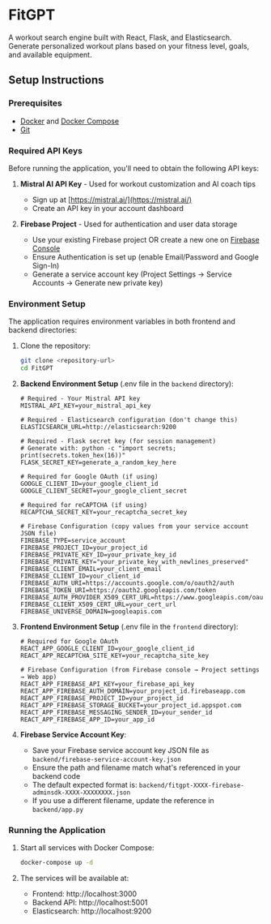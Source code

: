 # FitGPT

A workout search engine built with React, Flask, and Elasticsearch. Generate personalized workout plans based on your fitness level, goals, and available equipment.

## Setup Instructions

### Prerequisites

- [Docker](https://docs.docker.com/get-docker/) and [Docker Compose](https://docs.docker.com/compose/install/)
- [Git](https://git-scm.com/downloads)

### Required API Keys

Before running the application, you'll need to obtain the following API keys:

1. **Mistral AI API Key** - Used for workout customization and AI coach tips
   - Sign up at [https://mistral.ai/](https://mistral.ai/)
   - Create an API key in your account dashboard

2. **Firebase Project** - Used for authentication and user data storage
   - Use your existing Firebase project OR create a new one on [Firebase Console](https://console.firebase.google.com/)
   - Ensure Authentication is set up (enable Email/Password and Google Sign-In)
   - Generate a service account key (Project Settings → Service Accounts → Generate new private key)

### Environment Setup

The application requires environment variables in both frontend and backend directories:

1. Clone the repository:
   ```bash
   git clone <repository-url>
   cd FitGPT
   ```

2. **Backend Environment Setup** (.env file in the `backend` directory):
   ```
   # Required - Your Mistral API key
   MISTRAL_API_KEY=your_mistral_api_key

   # Required - Elasticsearch configuration (don't change this)
   ELASTICSEARCH_URL=http://elasticsearch:9200

   # Required - Flask secret key (for session management)
   # Generate with: python -c "import secrets; print(secrets.token_hex(16))"
   FLASK_SECRET_KEY=generate_a_random_key_here

   # Required for Google OAuth (if using)
   GOOGLE_CLIENT_ID=your_google_client_id
   GOOGLE_CLIENT_SECRET=your_google_client_secret

   # Required for reCAPTCHA (if using)
   RECAPTCHA_SECRET_KEY=your_recaptcha_secret_key

   # Firebase Configuration (copy values from your service account JSON file)
   FIREBASE_TYPE=service_account
   FIREBASE_PROJECT_ID=your_project_id
   FIREBASE_PRIVATE_KEY_ID=your_private_key_id
   FIREBASE_PRIVATE_KEY="your_private_key_with_newlines_preserved"
   FIREBASE_CLIENT_EMAIL=your_client_email
   FIREBASE_CLIENT_ID=your_client_id
   FIREBASE_AUTH_URI=https://accounts.google.com/o/oauth2/auth
   FIREBASE_TOKEN_URI=https://oauth2.googleapis.com/token
   FIREBASE_AUTH_PROVIDER_X509_CERT_URL=https://www.googleapis.com/oauth2/v1/certs
   FIREBASE_CLIENT_X509_CERT_URL=your_cert_url
   FIREBASE_UNIVERSE_DOMAIN=googleapis.com
   ```

3. **Frontend Environment Setup** (.env file in the `frontend` directory):
   ```
   # Required for Google OAuth
   REACT_APP_GOOGLE_CLIENT_ID=your_google_client_id
   REACT_APP_RECAPTCHA_SITE_KEY=your_recaptcha_site_key

   # Firebase Configuration (from Firebase console → Project settings → Web app)
   REACT_APP_FIREBASE_API_KEY=your_firebase_api_key
   REACT_APP_FIREBASE_AUTH_DOMAIN=your_project_id.firebaseapp.com
   REACT_APP_FIREBASE_PROJECT_ID=your_project_id
   REACT_APP_FIREBASE_STORAGE_BUCKET=your_project_id.appspot.com
   REACT_APP_FIREBASE_MESSAGING_SENDER_ID=your_sender_id
   REACT_APP_FIREBASE_APP_ID=your_app_id
   ```

4. **Firebase Service Account Key**:
   - Save your Firebase service account key JSON file as `backend/firebase-service-account-key.json`
   - Ensure the path and filename match what's referenced in your backend code
   - The default expected format is: `backend/fitgpt-XXXX-firebase-adminsdk-XXXX-XXXXXXXX.json`
   - If you use a different filename, update the reference in `backend/app.py`

### Running the Application

1. Start all services with Docker Compose:
   ```bash
   docker-compose up -d
   ```

2. The services will be available at:
   - Frontend: http://localhost:3000
   - Backend API: http://localhost:5001
   - Elasticsearch: http://localhost:9200